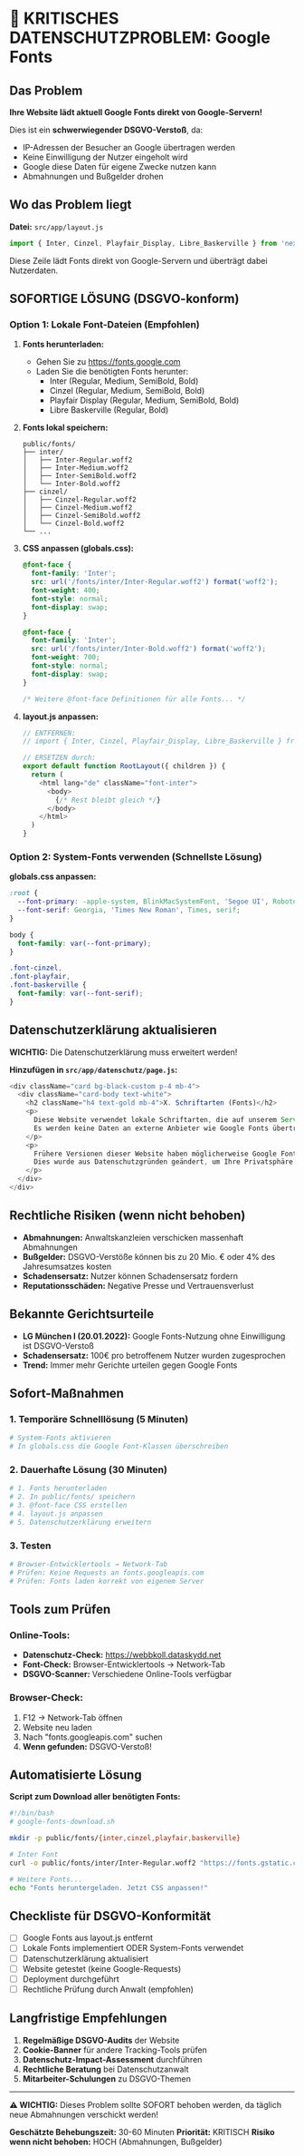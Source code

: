 # 🚨 KRITISCHES DATENSCHUTZPROBLEM: Google Fonts

## Das Problem

**Ihre Website lädt aktuell Google Fonts direkt von Google-Servern!**

Dies ist ein **schwerwiegender DSGVO-Verstoß**, da:
- IP-Adressen der Besucher an Google übertragen werden
- Keine Einwilligung der Nutzer eingeholt wird
- Google diese Daten für eigene Zwecke nutzen kann
- Abmahnungen und Bußgelder drohen

## Wo das Problem liegt

**Datei:** `src/app/layout.js`
```javascript
import { Inter, Cinzel, Playfair_Display, Libre_Baskerville } from 'next/font/google'
```

Diese Zeile lädt Fonts direkt von Google-Servern und überträgt dabei Nutzerdaten.

## SOFORTIGE LÖSUNG (DSGVO-konform)

### Option 1: Lokale Font-Dateien (Empfohlen)

1. **Fonts herunterladen:**
   - Gehen Sie zu https://fonts.google.com
   - Laden Sie die benötigten Fonts herunter:
     - Inter (Regular, Medium, SemiBold, Bold)
     - Cinzel (Regular, Medium, SemiBold, Bold)
     - Playfair Display (Regular, Medium, SemiBold, Bold)
     - Libre Baskerville (Regular, Bold)

2. **Fonts lokal speichern:**
   ```
   public/fonts/
   ├── inter/
   │   ├── Inter-Regular.woff2
   │   ├── Inter-Medium.woff2
   │   ├── Inter-SemiBold.woff2
   │   └── Inter-Bold.woff2
   ├── cinzel/
   │   ├── Cinzel-Regular.woff2
   │   ├── Cinzel-Medium.woff2
   │   ├── Cinzel-SemiBold.woff2
   │   └── Cinzel-Bold.woff2
   └── ...
   ```

3. **CSS anpassen (globals.css):**
   ```css
   @font-face {
     font-family: 'Inter';
     src: url('/fonts/inter/Inter-Regular.woff2') format('woff2');
     font-weight: 400;
     font-style: normal;
     font-display: swap;
   }
   
   @font-face {
     font-family: 'Inter';
     src: url('/fonts/inter/Inter-Bold.woff2') format('woff2');
     font-weight: 700;
     font-style: normal;
     font-display: swap;
   }
   
   /* Weitere @font-face Definitionen für alle Fonts... */
   ```

4. **layout.js anpassen:**
   ```javascript
   // ENTFERNEN:
   // import { Inter, Cinzel, Playfair_Display, Libre_Baskerville } from 'next/font/google'
   
   // ERSETZEN durch:
   export default function RootLayout({ children }) {
     return (
       <html lang="de" className="font-inter">
         <body>
           {/* Rest bleibt gleich */}
         </body>
       </html>
     )
   }
   ```

### Option 2: System-Fonts verwenden (Schnellste Lösung)

**globals.css anpassen:**
```css
:root {
  --font-primary: -apple-system, BlinkMacSystemFont, 'Segoe UI', Roboto, 'Helvetica Neue', Arial, sans-serif;
  --font-serif: Georgia, 'Times New Roman', Times, serif;
}

body {
  font-family: var(--font-primary);
}

.font-cinzel,
.font-playfair,
.font-baskerville {
  font-family: var(--font-serif);
}
```

## Datenschutzerklärung aktualisieren

**WICHTIG:** Die Datenschutzerklärung muss erweitert werden!

**Hinzufügen in `src/app/datenschutz/page.js`:**

```javascript
<div className="card bg-black-custom p-4 mb-4">
  <div className="card-body text-white">
    <h2 className="h4 text-gold mb-4">X. Schriftarten (Fonts)</h2>
    <p>
      Diese Website verwendet lokale Schriftarten, die auf unserem Server gespeichert sind. 
      Es werden keine Daten an externe Anbieter wie Google Fonts übertragen.
    </p>
    <p>
      Frühere Versionen dieser Website haben möglicherweise Google Fonts verwendet. 
      Dies wurde aus Datenschutzgründen geändert, um Ihre Privatsphäre zu schützen.
    </p>
  </div>
</div>
```

## Rechtliche Risiken (wenn nicht behoben)

- **Abmahnungen:** Anwaltskanzleien verschicken massenhaft Abmahnungen
- **Bußgelder:** DSGVO-Verstöße können bis zu 20 Mio. € oder 4% des Jahresumsatzes kosten
- **Schadensersatz:** Nutzer können Schadensersatz fordern
- **Reputationsschäden:** Negative Presse und Vertrauensverlust

## Bekannte Gerichtsurteile

- **LG München I (20.01.2022):** Google Fonts-Nutzung ohne Einwilligung ist DSGVO-Verstoß
- **Schadensersatz:** 100€ pro betroffenem Nutzer wurden zugesprochen
- **Trend:** Immer mehr Gerichte urteilen gegen Google Fonts

## Sofort-Maßnahmen

### 1. Temporäre Schnelllösung (5 Minuten)
```bash
# System-Fonts aktivieren
# In globals.css die Google Font-Klassen überschreiben
```

### 2. Dauerhafte Lösung (30 Minuten)
```bash
# 1. Fonts herunterladen
# 2. In public/fonts/ speichern  
# 3. @font-face CSS erstellen
# 4. layout.js anpassen
# 5. Datenschutzerklärung erweitern
```

### 3. Testen
```bash
# Browser-Entwicklertools → Network-Tab
# Prüfen: Keine Requests an fonts.googleapis.com
# Prüfen: Fonts laden korrekt von eigenem Server
```

## Tools zum Prüfen

### Online-Tools:
- **Datenschutz-Check:** https://webbkoll.dataskydd.net
- **Font-Check:** Browser-Entwicklertools → Network-Tab
- **DSGVO-Scanner:** Verschiedene Online-Tools verfügbar

### Browser-Check:
1. F12 → Network-Tab öffnen
2. Website neu laden
3. Nach "fonts.googleapis.com" suchen
4. **Wenn gefunden:** DSGVO-Verstoß!

## Automatisierte Lösung

**Script zum Download aller benötigten Fonts:**
```bash
#!/bin/bash
# google-fonts-download.sh

mkdir -p public/fonts/{inter,cinzel,playfair,baskerville}

# Inter Font
curl -o public/fonts/inter/Inter-Regular.woff2 "https://fonts.gstatic.com/s/inter/v12/UcCO3FwrK3iLTeHuS_fvQtMwCp50KnMw2boKoduKmMEVuLyfAZ9hiA.woff2"

# Weitere Fonts...
echo "Fonts heruntergeladen. Jetzt CSS anpassen!"
```

## Checkliste für DSGVO-Konformität

- [ ] Google Fonts aus layout.js entfernt
- [ ] Lokale Fonts implementiert ODER System-Fonts verwendet
- [ ] Datenschutzerklärung aktualisiert
- [ ] Website getestet (keine Google-Requests)
- [ ] Deployment durchgeführt
- [ ] Rechtliche Prüfung durch Anwalt (empfohlen)

## Langfristige Empfehlungen

1. **Regelmäßige DSGVO-Audits** der Website
2. **Cookie-Banner** für andere Tracking-Tools prüfen
3. **Datenschutz-Impact-Assessment** durchführen
4. **Rechtliche Beratung** bei Datenschutzanwalt
5. **Mitarbeiter-Schulungen** zu DSGVO-Themen

---

**⚠️ WICHTIG:** Dieses Problem sollte SOFORT behoben werden, da täglich neue Abmahnungen verschickt werden!

**Geschätzte Behebungszeit:** 30-60 Minuten
**Priorität:** KRITISCH
**Risiko wenn nicht behoben:** HOCH (Abmahnungen, Bußgelder)
